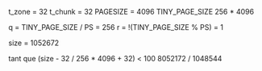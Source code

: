 t_zone = 32
t_chunk = 32
PAGESIZE = 4096
TINY_PAGE_SIZE 256 * 4096

q = TINY_PAGE_SIZE / PS = 256
r = !(TINY_PAGE_SIZE % PS) = 1

size = 1052672

tant que (size - 32 / 256 * 4096 + 32) < 100
8052172 / 1048544